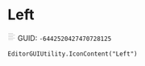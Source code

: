 # Left
![](/img/Left.png)
GUID: `-6442520427470728125`
```
EditorGUIUtility.IconContent("Left")
```

